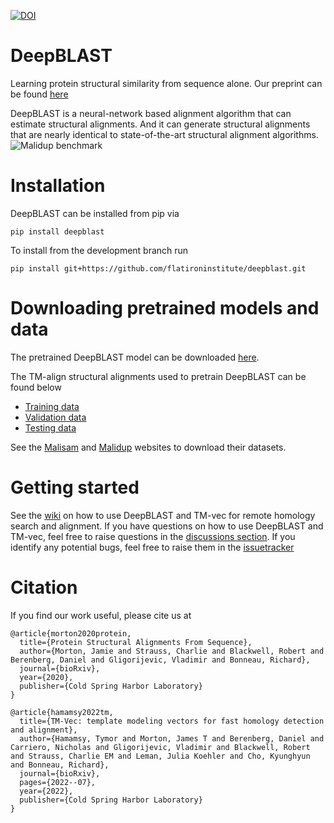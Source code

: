 [![DOI](https://zenodo.org/badge/269478463.svg)](https://zenodo.org/badge/latestdoi/269478463)


# DeepBLAST 

Learning protein structural similarity from sequence alone.  Our preprint can be found [here](https://www.biorxiv.org/content/10.1101/2020.11.03.365932v1)

DeepBLAST is a neural-network based alignment algorithm that can estimate structural alignments. And it can generate structural alignments that are nearly identical to
state-of-the-art structural alignment algorithms.
![Malidup benchmark](/imgs/malidup.png)

# Installation

DeepBLAST can be installed from pip via

```
pip install deepblast
```

To install from the development branch run

```
pip install git+https://github.com/flatironinstitute/deepblast.git
```

# Downloading pretrained models and data

The pretrained DeepBLAST model can be downloaded [here](https://users.flatironinstitute.org/jmorton/public_www/deepblast-public-data/checkpoints/deepblast-l8.ckpt).

The TM-align structural alignments used to pretrain DeepBLAST can be found below
- [Training data](https://users.flatironinstitute.org/jmorton/public_www/deepblast-public-data/train_matched.txt)
- [Validation data](https://users.flatironinstitute.org/jmorton/public_www/deepblast-public-data/valid.txt)
- [Testing data](https://users.flatironinstitute.org/jmorton/public_www/deepblast-public-data/test.txt)


See the [Malisam](http://prodata.swmed.edu/malisam/) and [Malidup](http://prodata.swmed.edu/malidup/) websites to download their datasets.

# Getting started

See the [wiki](https://github.com/flatironinstitute/deepblast/wiki) on how to use DeepBLAST and TM-vec for remote homology search and alignment.
If you have questions on how to use DeepBLAST and TM-vec, feel free to raise questions in the [discussions section](https://github.com/flatironinstitute/deepblast/discussions). If you identify any potential bugs, feel free to raise them in the [issuetracker](https://github.com/flatironinstitute/deepblast/issues)

# Citation

If you find our work useful, please cite us at
```
@article{morton2020protein,
  title={Protein Structural Alignments From Sequence},
  author={Morton, Jamie and Strauss, Charlie and Blackwell, Robert and Berenberg, Daniel and Gligorijevic, Vladimir and Bonneau, Richard},
  journal={bioRxiv},
  year={2020},
  publisher={Cold Spring Harbor Laboratory}
}

@article{hamamsy2022tm,
  title={TM-Vec: template modeling vectors for fast homology detection and alignment},
  author={Hamamsy, Tymor and Morton, James T and Berenberg, Daniel and Carriero, Nicholas and Gligorijevic, Vladimir and Blackwell, Robert and Strauss, Charlie EM and Leman, Julia Koehler and Cho, Kyunghyun and Bonneau, Richard},
  journal={bioRxiv},
  pages={2022--07},
  year={2022},
  publisher={Cold Spring Harbor Laboratory}
}

```
